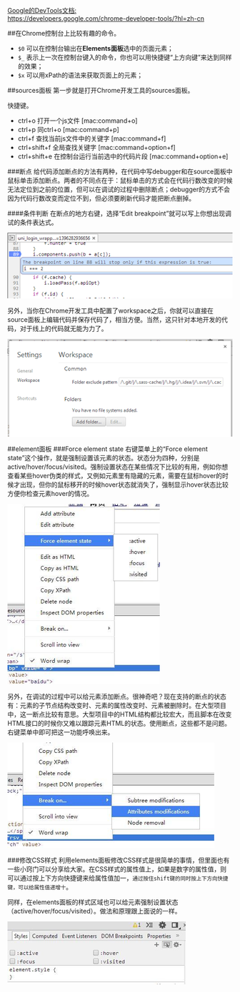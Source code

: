 [Google的DevTools文档:](https://developers.google.com/chrome-developer-tools/?hl=zh-cn
)    
https://developers.google.com/chrome-developer-tools/?hl=zh-cn

##在Chrome控制台上比较有趣的命令。
- `$0` 可以在控制台输出在**Elements面板**选中的页面元素；
- `$_` 表示上一次在控制台键入的命令，你也可以用快捷键“上方向键”来达到同样的效果；
- `$x` 可以用xPath的语法来获取页面上的元素；

##sources面板
第一步就是打开Chrome开发工具的sources面板。

快捷键。

- ctrl+o 打开一个js文件 [mac:command+o]
- ctrl+p 同ctrl+o [mac:command+p]
- ctrl+f 查找当前js文件中的关键字 [mac:command+f]
- ctrl+shift+f 全局查找关键字 [mac:command+option+f]
- ctrl+shift+e 在控制台运行当前选中的代码片段 [mac:command+option+e]

###断点
给代码添加断点的方法有两种，在代码中写debugger和在source面板中鼠标单击添加断点。两者的不同点在于：鼠标单击的方式会在代码行数改变的时候无法定位到之前的位置，但可以在调试的过程中删除断点；debugger的方式不会因为代码行数改变而定位不到，但必须要刷新代码才能把断点删掉。

####条件判断
在断点的地方右键，选择“Edit breakpoint”就可以写上你想出现调试的条件表达式。

![](../images/chrome-devtools-debug.png)

另外，当你在Chrome开发工具中配置了workspace之后，你就可以直接在source面板上编辑代码并保存代码了，相当方便。当然，这只针对本地开发的代码，对于线上的代码就无能为力了。

![](../images/chrome-devtools-workspace.png)

##element面板
###Force element state
右键菜单上的“Force element state”这个操作，就是强制设置该元素的状态。状态分为四种，分别是active/hover/focus/visited。强制设置状态在某些情况下比较的有用，例如你想查看某些hover伪类的样式，又例如元素里有隐藏的元素，需要在鼠标hover的时候才出现，但你的鼠标移开的时候hover状态就消失了，强制显示hover状态比较方便你检查元素hover的情况。

![](../images/chrome-devtools-element-ForceElementState.jpg)

另外，在调试的过程中可以给元素添加断点。很神奇吧？现在支持的断点的状态有：元素的子节点结构改变时、元素的属性改变时、元素被删除时。在大型项目中，这一断点比较有意思。大型项目中的HTML结构都比较宏大，而且脚本在改变HTML接口的时候你又难以跟踪元素HTML的状态。使用断点，这些都不是问题。右键菜单中即可把这一功能呼唤出来。

![](../images/chrome-devtools-breakon.jpg)

###修改CSS样式
利用elements面板修改CSS样式是很简单的事情，但里面也有一些小窍门可以分享给大家。在CSS样式的属性值上，如果是数字的属性值，则可以通过按上下方向快捷键来给属性值加一，`通过按住shift键的同时按上下方向快捷键，可以给属性值递增十`。

同样，在elements面板的样式区域也可以给元素强制设置状态（active/hover/focus/visited）。做法和原理跟上面说的一样。

![](../images/chrome-devtools-styles.jpg)



